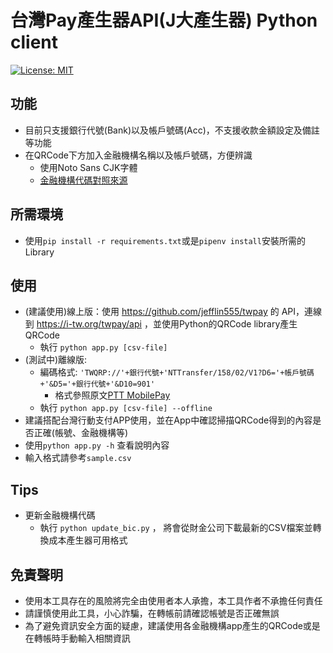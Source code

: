 # 台灣Pay產生器API(J大產生器) Python client
[![License: MIT](https://img.shields.io/badge/License-MIT-yellow.svg)](https://opensource.org/licenses/MIT)

## 功能
* 目前只支援銀行代號(Bank)以及帳戶號碼(Acc)，不支援收款金額設定及備註等功能
* 在QRCode下方加入金融機構名稱以及帳戶號碼，方便辨識
    * 使用Noto Sans CJK字體
    * [金融機構代碼對照來源](https://www.fisc.com.tw/TC/OPENDATA/Comm1_MEMBER.csv)
## 所需環境
* 使用`pip install -r requirements.txt`或是`pipenv install`安裝所需的Library
## 使用
* (建議使用)線上版：使用 https://github.com/jefflin555/twpay 的 API，連線到 https://i-tw.org/twpay/api ，並使用Python的QRCode library產生QRCode
    * 執行
        `python app.py [csv-file]`
* (測試中)離線版:
    * 編碼格式: `'TWQRP://'+銀行代號+'NTTransfer/158/02/V1?D6='+帳戶號碼+'&D5='+銀行代號+'&D10=901'`    
        * 格式參照原文[PTT MobilePay](https://www.ptt.cc/bbs/MobilePay/M.1543779469.A.577.html)
    * 執行 `python app.py [csv-file] --offline`
* 建議搭配台灣行動支付APP使用，並在App中確認掃描QRCode得到的內容是否正確(帳號、金融機構等)
* 使用`python app.py -h` 查看說明內容
* 輸入格式請參考`sample.csv`
## Tips
* 更新金融機構代碼 
    * 執行 `python update_bic.py` ， 將會從財金公司下載最新的CSV檔案並轉換成本產生器可用格式
## 免責聲明    
* 使用本工具存在的風險將完全由使用者本人承擔，本工具作者不承擔任何責任
* 請謹慎使用此工具，小心詐騙，在轉帳前請確認帳號是否正確無誤
* 為了避免資訊安全方面的疑慮，建議使用各金融機構app產生的QRCode或是在轉帳時手動輸入相關資訊